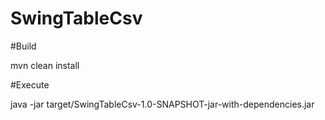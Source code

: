 # SwingTableCsv


#Build

mvn clean install

#Execute

java -jar target/SwingTableCsv-1.0-SNAPSHOT-jar-with-dependencies.jar
